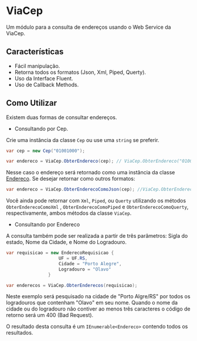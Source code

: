 # ViaCep
Um módulo para a consulta de endereços usando o Web Service da ViaCep.

## Características

* Fácil manipulação.
* Retorna todos os formatos (Json, Xml, Piped, Querty).
* Uso da Interface Fluent.
* Uso de Callback Methods.

## Como Utilizar

Existem duas formas de consultar endereços.

* Consultando por Cep.

Crie uma instância da classe `Cep` ou use uma `string` se preferir.

``` c#
var cep = new Cep("01001000");

var endereco = ViaCep.ObterEndereco(cep); // ViaCep.ObterEndereco("01001000");

```
Nesse caso o endereço será retornado como uma instância da classe [Endereco](MosaicoSolutions.ViaCep/Modelos/Endereco.cs).
Se desejar retornar como outros formatos:

``` c#
var endereco = ViaCep.ObterEnderecoComoJson(cep); //ViaCep.ObterEnderecoComoJson("01001000");
```
Você ainda pode retornar com `Xml`, `Piped`, ou `Querty` utilizando os métodos `ObterEnderecoComoXml` , `ObterEnderecoComoPiped` e 
`ObterEnderecoComoQuerty`, respectivamente, ambos métodos da classe `ViaCep`.

* Consultando por Endereco

A consulta também pode ser realizada a partir de três parâmetros: Sigla do estado, Nome da Cidade, e Nome do Logradouro.

``` c#
var requisicao = new EnderecoRequisicao {
                    UF = UF.RS,
                    Cidade = "Porto Alegre",
                    Logradouro = "Olavo"
                }

var enderecos = ViaCep.ObterEnderecos(requisicao);
```
Neste exemplo será pesquisado na cidade de "Porto Algre/RS" por todos os logradouros que contenham "Olavo" em seu nome. 
Quando o nome da cidade ou do logradouro não contiver ao menos três caracteres o código de retorno será um 400 (Bad Request).

O resultado desta consulta é um `IEnumerable<Endereco>` contendo todos os resultados. 
